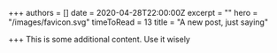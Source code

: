 +++
authors = []
date = 2020-04-28T22:00:00Z
excerpt = ""
hero = "/images/favicon.svg"
timeToRead = 13
title = "A new post, just saying"

+++
This is some additional content. Use it wisely